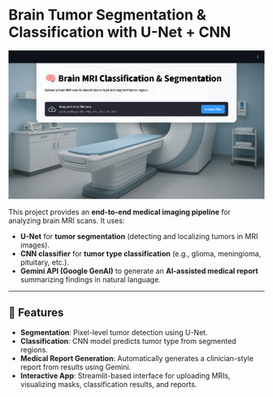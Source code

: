 # Brain Tumor Segmentation & Classification with U-Net + CNN  

![Streamlit App Demo](streamlit_app_demo.png)

This project provides an **end-to-end medical imaging pipeline** for analyzing brain MRI scans. It uses:  

- **U-Net** for **tumor segmentation** (detecting and localizing tumors in MRI images).  
- **CNN classifier** for **tumor type classification** (e.g., glioma, meningioma, pituitary, etc.).  
- **Gemini API (Google GenAI)** to generate an **AI-assisted medical report** summarizing findings in natural language.  

---

## 🚀 Features  

- **Segmentation**: Pixel-level tumor detection using U-Net.  
- **Classification**: CNN model predicts tumor type from segmented regions.  
- **Medical Report Generation**: Automatically generates a clinician-style report from results using Gemini.  
- **Interactive App**: Streamlit-based interface for uploading MRIs, visualizing masks, classification results, and reports.  


